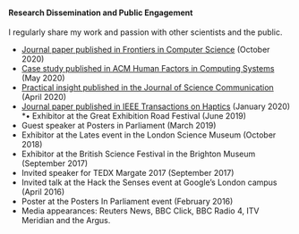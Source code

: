 ---
---

#### Research Dissemination and Public Engagement

I regularly share my work and passion with other scientists and the public.

* [Journal paper published in Frontiers in Computer Science](https://www.frontiersin.org/articles/10.3389/fcomp.2020.534974/full) (October 2020)
* [Case study published in ACM Human Factors in Computing Systems](https://dl.acm.org/doi/abs/10.1145/3334480.3375214) (May 2020)
* [Practical insight published in the Journal of Science Communication](https://jcom.sissa.it/archive/19/02/JCOM_1902_2020_N01) (April 2020)
* [Journal paper published in IEEE Transactions on Haptics](https://ieeexplore.ieee.org/abstract/document/8957480) (January 2020)
*• Exhibitor at the Great Exhibition Road Festival (June 2019)
* Guest speaker at Posters in Parliament (March 2019)
* Exhibitor at the Lates event in the London Science Museum (October 2018)
* Exhibitor at the British Science Festival in the Brighton Museum (September 2017)
* Invited speaker for TEDX Margate 2017 (September 2017)
* Invited talk at the Hack the Senses event at Google’s London campus (April 2016)
* Poster at the Posters In Parliament event (February 2016)
* Media appearances: Reuters News, BBC Click, BBC Radio 4, ITV Meridian and the Argus.